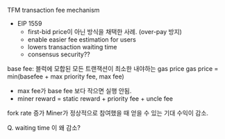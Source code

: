 
TFM transaction fee mechanism

- EIP 1559
	- first-bid price이 아닌 방식을 채택한 사례. (over-pay 방지)
	- enable easier fee estimation for users
	- lowers transaction waiting time
	- consensus security??

base fee: 블럭에 모합된 모든 트랜잭션이 최소한 내야하는 gas price
gas price = min(basefee + max priority fee, max fee)
- max fee가 base fee 보다 작으면 실행 안됨.
- miner reward = static reward + priority fee + uncle fee

fork rate 증가 Miner가 정상적으로 참여했을 때 얻을 수 있는 기대 수익이 감소.

Q. waiting time 이 왜 감소?